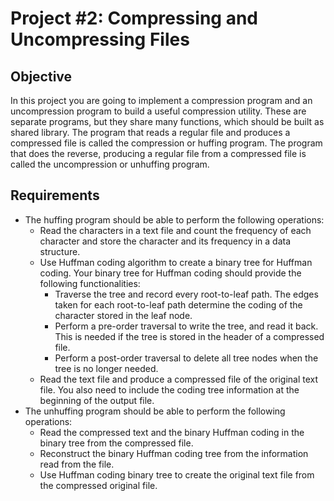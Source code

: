 # Project #2: Compressing and Uncompressing Files
## Objective
In this project you are going to implement a compression program and an uncompression
program to build a useful compression utility. These are separate programs, but they share many
functions, which should be built as shared library. The program that reads a regular file and
produces a compressed file is called the compression or huffing program. The program that does
the reverse, producing a regular file from a compressed file is called the uncompression or
unhuffing program.
## Requirements
* The huffing program should be able to perform the following operations:
  * Read the characters in a text file and count the frequency of each character and store the character and its frequency in a data structure.
  * Use Huffman coding algorithm to create a binary tree for Huffman coding. Your binary tree for Huffman coding should provide the following functionalities:
    * Traverse the tree and record every root-to-leaf path. The edges taken for each root-to-leaf path determine the coding of the character stored in the leaf node.
    *  Perform a pre-order traversal to write the tree, and read it back. This is needed if the tree is stored in the header of a compressed file.
    *  Perform a post-order traversal to delete all tree nodes when the tree is no longer needed.
  * Read the text file and produce a compressed file of the original text file. You also need to include the coding tree information at the beginning of the output file.
* The unhuffing program should be able to perform the following operations:
  * Read the compressed text and the binary Huffman coding in the binary tree from the compressed file.
  * Reconstruct the binary Huffman coding tree from the information read from the file.
  * Use Huffman coding binary tree to create the original text file from the compressed original file.

